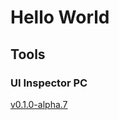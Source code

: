 # Hello World

## Tools

### UI Inspector PC
[v0.1.0-alpha.7](https://github.com/osmtk/osmtk.github.io/files/12062197/UI.Inspector.PC.zip)
